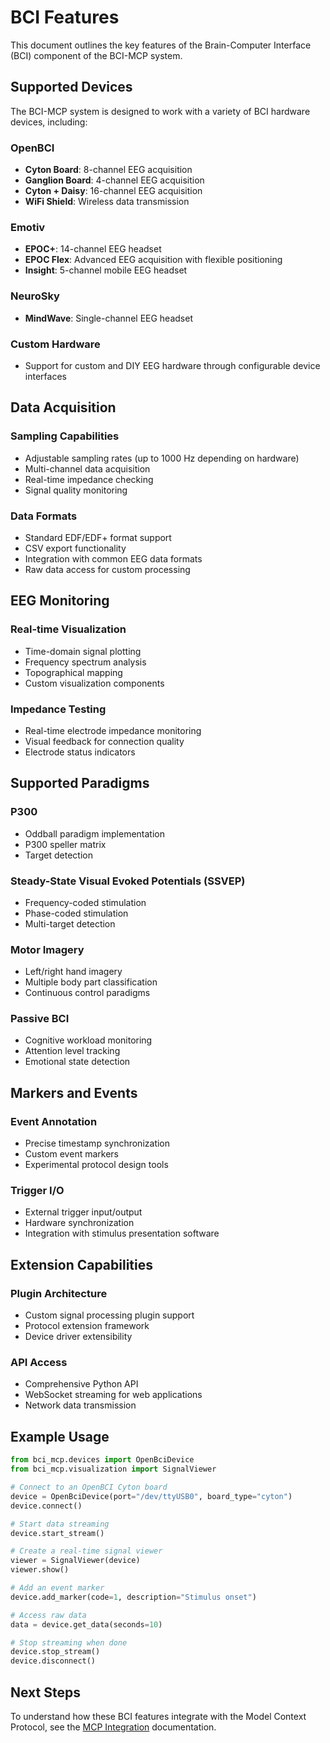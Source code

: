 # BCI Features

This document outlines the key features of the Brain-Computer Interface (BCI) component of the BCI-MCP system.

## Supported Devices

The BCI-MCP system is designed to work with a variety of BCI hardware devices, including:

### OpenBCI

- **Cyton Board**: 8-channel EEG acquisition
- **Ganglion Board**: 4-channel EEG acquisition
- **Cyton + Daisy**: 16-channel EEG acquisition
- **WiFi Shield**: Wireless data transmission

### Emotiv

- **EPOC+**: 14-channel EEG headset
- **EPOC Flex**: Advanced EEG acquisition with flexible positioning
- **Insight**: 5-channel mobile EEG headset

### NeuroSky

- **MindWave**: Single-channel EEG headset

### Custom Hardware

- Support for custom and DIY EEG hardware through configurable device interfaces

## Data Acquisition

### Sampling Capabilities

- Adjustable sampling rates (up to 1000 Hz depending on hardware)
- Multi-channel data acquisition
- Real-time impedance checking
- Signal quality monitoring

### Data Formats

- Standard EDF/EDF+ format support
- CSV export functionality
- Integration with common EEG data formats
- Raw data access for custom processing

## EEG Monitoring

### Real-time Visualization

- Time-domain signal plotting
- Frequency spectrum analysis
- Topographical mapping
- Custom visualization components

### Impedance Testing

- Real-time electrode impedance monitoring
- Visual feedback for connection quality
- Electrode status indicators

## Supported Paradigms

### P300

- Oddball paradigm implementation
- P300 speller matrix
- Target detection

### Steady-State Visual Evoked Potentials (SSVEP)

- Frequency-coded stimulation
- Phase-coded stimulation
- Multi-target detection

### Motor Imagery

- Left/right hand imagery
- Multiple body part classification
- Continuous control paradigms

### Passive BCI

- Cognitive workload monitoring
- Attention level tracking
- Emotional state detection

## Markers and Events

### Event Annotation

- Precise timestamp synchronization
- Custom event markers
- Experimental protocol design tools

### Trigger I/O

- External trigger input/output
- Hardware synchronization
- Integration with stimulus presentation software

## Extension Capabilities

### Plugin Architecture

- Custom signal processing plugin support
- Protocol extension framework
- Device driver extensibility

### API Access

- Comprehensive Python API
- WebSocket streaming for web applications
- Network data transmission

## Example Usage

```python
from bci_mcp.devices import OpenBciDevice
from bci_mcp.visualization import SignalViewer

# Connect to an OpenBCI Cyton board
device = OpenBciDevice(port="/dev/ttyUSB0", board_type="cyton")
device.connect()

# Start data streaming
device.start_stream()

# Create a real-time signal viewer
viewer = SignalViewer(device)
viewer.show()

# Add an event marker
device.add_marker(code=1, description="Stimulus onset")

# Access raw data
data = device.get_data(seconds=10)

# Stop streaming when done
device.stop_stream()
device.disconnect()
```

## Next Steps

To understand how these BCI features integrate with the Model Context Protocol, see the [MCP Integration](mcp-integration.md) documentation.